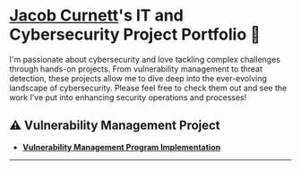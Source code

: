 # <a href="https://www.linkedin.com/in/jacobcurnett/">Jacob Curnett</a>'s IT and Cybersecurity Project Portfolio 🔐

I'm passionate about cybersecurity and love tackling complex challenges through hands-on projects. From vulnerability management to threat detection, these projects allow me to dive deep into the ever-evolving landscape of cybersecurity. Please feel free to check them out and see the work I’ve put into enhancing security operations and processes!


## ⚠️ Vulnerability Management Project

- **[Vulnerability Management Program Implementation](https://github.com/jakecurnett/vulnerability-management-program)**

<hr/>
